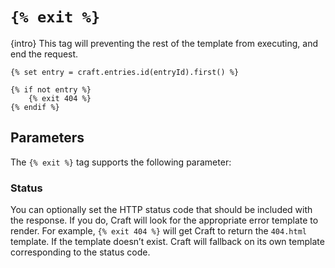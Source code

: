 # `{% exit %}`

{intro} This tag will preventing the rest of the template from executing, and end the request.

```twig
{% set entry = craft.entries.id(entryId).first() %}

{% if not entry %}
    {% exit 404 %}
{% endif %}
```

## Parameters

The `{% exit %}` tag supports the following parameter:

### Status

You can optionally set the HTTP status code that should be included with the response. If you do, Craft will look for the appropriate error template to render. For example, `{% exit 404 %}` will get Craft to return the `404.html` template. If the template doesn’t exist. Craft will fallback on its own template corresponding to the status code.
